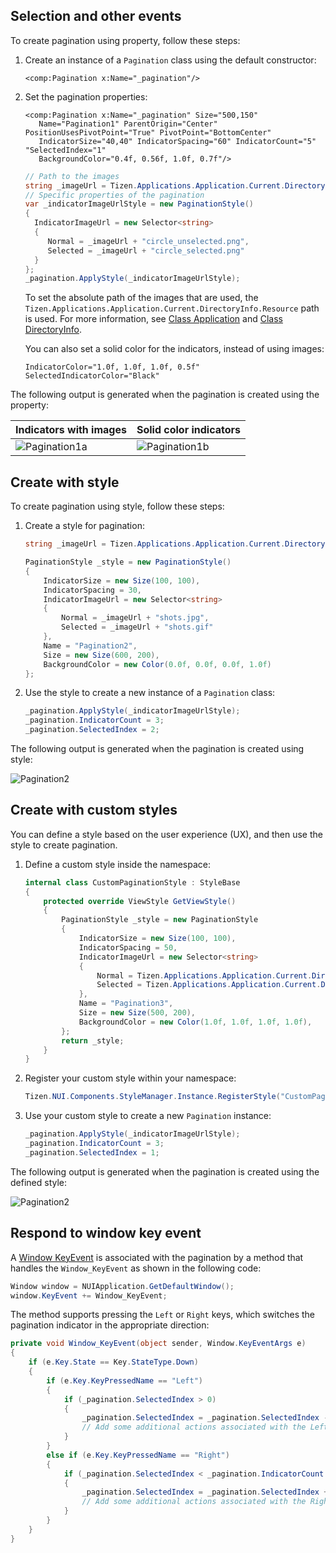 ## Selection and other events

To create pagination using property, follow these steps:

1. Create an instance of a `Pagination` class using the default constructor:
    ```xaml
    <comp:Pagination x:Name="_pagination"/>
    ```

2. Set the pagination properties:
   ```xaml
   <comp:Pagination x:Name="_pagination" Size="500,150"
      Name="Pagination1" ParentOrigin="Center" PositionUsesPivotPoint="True" PivotPoint="BottomCenter"
      IndicatorSize="40,40" IndicatorSpacing="60" IndicatorCount="5" "SelectedIndex="1"
      BackgroundColor="0.4f, 0.56f, 1.0f, 0.7f"/>
   ```

    ```csharp
   // Path to the images
   string _imageUrl = Tizen.Applications.Application.Current.DirectoryInfo.Resource + "images/";
   // Specific properties of the pagination
   var _indicatorImageUrlStyle = new PaginationStyle()
   {
      IndicatorImageUrl = new Selector<string>
      {
         Normal = _imageUrl + "circle_unselected.png",
         Selected = _imageUrl + "circle_selected.png"
      }
   };
   _pagination.ApplyStyle(_indicatorImageUrlStyle);
   ```

   To set the absolute path of the images that are used, the `Tizen.Applications.Application.Current.DirectoryInfo.Resource` path is used. For more information, see [Class Application](/application/dotnet/api/TizenFX/latest/api/Tizen.Applications.Application.html) and [Class DirectoryInfo](/application/dotnet/api/TizenFX/latest/api/Tizen.Applications.DirectoryInfo.html).

   You can also set a solid color for the indicators, instead of using images:
   ```xaml
   IndicatorColor="1.0f, 1.0f, 1.0f, 0.5f"
   SelectedIndicatorColor="Black"
   ```

The following output is generated when the pagination is created using the property:

| Indicators with images                               | Solid color indicators                               |
|------------------------------------------------------|------------------------------------------------------|
|![Pagination1a](./media/PaginationExample_Images.png) | ![Pagination1b](./media/PaginationExample_Color.png) |

## Create with style

To create pagination using style, follow these steps:

1. Create a style for pagination:
    ```csharp
   string _imageUrl = Tizen.Applications.Application.Current.DirectoryInfo.Resource + "images/";

    PaginationStyle _style = new PaginationStyle()
    {
        IndicatorSize = new Size(100, 100),
        IndicatorSpacing = 30,
        IndicatorImageUrl = new Selector<string>
        {
            Normal = _imageUrl + "shots.jpg",
            Selected = _imageUrl + "shots.gif"
        },
        Name = "Pagination2",
        Size = new Size(600, 200),
        BackgroundColor = new Color(0.0f, 0.0f, 0.0f, 1.0f)
    };
    ```

2. Use the style to create a new instance of a `Pagination` class:
    ```csharp
    _pagination.ApplyStyle(_indicatorImageUrlStyle);
    _pagination.IndicatorCount = 3;
    _pagination.SelectedIndex = 2;
    ```

The following output is generated when the pagination is created using style:

![Pagination2](./media/PaginationExample_Animated.gif)

## Create with custom styles

You can define a style based on the user experience (UX), and then use the style to create pagination.

1. Define a custom style inside the namespace:
    ```csharp
    internal class CustomPaginationStyle : StyleBase
    {
        protected override ViewStyle GetViewStyle()
        {
            PaginationStyle _style = new PaginationStyle
            {
                IndicatorSize = new Size(100, 100),
                IndicatorSpacing = 50,
                IndicatorImageUrl = new Selector<string>
                {
                    Normal = Tizen.Applications.Application.Current.DirectoryInfo.Resource + "images/gray.png",
                    Selected = Tizen.Applications.Application.Current.DirectoryInfo.Resource + "images/blue.png"
                },
                Name = "Pagination3",
                Size = new Size(500, 200),
                BackgroundColor = new Color(1.0f, 1.0f, 1.0f, 1.0f),
            };
            return _style;
        }
    }
    ```

2. Register your custom style within your namespace:
    ```csharp
    Tizen.NUI.Components.StyleManager.Instance.RegisterStyle("CustomPagination", null, typeof(<YOUR_NAME_SPACE>.CustomPaginationStyle));
    ```

3. Use your custom style to create a new `Pagination` instance:
    ```csharp
    _pagination.ApplyStyle(_indicatorImageUrlStyle);
    _pagination.IndicatorCount = 3;
    _pagination.SelectedIndex = 1;
    ```
The following output is generated when the pagination is created using the defined style:

![Pagination2](./media/PaginationExample_Square.png)

## Respond to window key event

A [Window KeyEvent](/application/dotnet/api/TizenFX/latest/api/Tizen.NUI.Window.html#Tizen_NUI_Window_KeyEvent) is associated with the pagination by a method that handles the `Window_KeyEvent` as shown in the following code:
```csharp
Window window = NUIApplication.GetDefaultWindow();
window.KeyEvent += Window_KeyEvent;
```

The method supports pressing the `Left` or `Right` keys, which switches the pagination indicator in the appropriate direction:
```csharp
private void Window_KeyEvent(object sender, Window.KeyEventArgs e)
{
    if (e.Key.State == Key.StateType.Down)
    {
        if (e.Key.KeyPressedName == "Left")
        {
            if (_pagination.SelectedIndex > 0)
            {
                _pagination.SelectedIndex = _pagination.SelectedIndex - 1;
                // Add some additional actions associated with the Left key
            }
        }
        else if (e.Key.KeyPressedName == "Right")
        {
            if (_pagination.SelectedIndex < _pagination.IndicatorCount - 1)
            {
                _pagination.SelectedIndex = _pagination.SelectedIndex + 1;
                // Add some additional actions associated with the Right key
            }
        }
    }
}
```

<!-- uncomment after the review of the sample
[Here](https://github.com/Samsung/Tizen-CSharp-Samples/tree/master/Mobile/NUI_Pagination) one can find a working example using the above code.
-->
